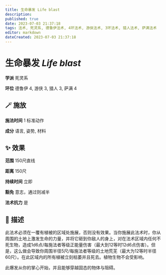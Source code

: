 ```yaml
---
title: 生命暴发 Life blast
description: 
published: true
date: 2023-07-03 21:37:18
tags: 法术, 死灵系, 德鲁伊法术, 4环法术, 游侠法术, 3环法术, 猎人法术, 萨满法术
editor: markdown
dateCreated: 2023-07-03 21:37:18
---
```


# **生命暴发** *Life blast*

**学派** 死灵系 

**环位** 德鲁伊 4, 游侠 3, 猎人 3, 萨满 4

## 🪄 施放

**施法时间** 1 标准动作

**成分** 语言, 姿势, 材料

## ✨ 效果  

**范围** 150尺直线

**距离** 150尺  

**持续时间** 立即 

**豁免** 意志，通过则减半

**法术抗力** 是

## 📖 描述

此法术必须在一覆有植被的区域处施展，否则没有效果。当你施展此法术时，你从周围的土地上激发生命的力量，并将它砸到你敌人的身上，对在法术区域内任何不死生物，造成1d6点/每施法者等级正能量伤害（最大到12等时12d6点伤害）。但是，这么做会导致你周围半径5尺/每施法者等级的土地荒芜（最大为12等时半径60尺）。在此区域内的所有植被立刻枯萎并且死去。植物生物不会受影响。

此爆发从你的掌心开始，并且能够穿越固态的物体与阻碍。
    